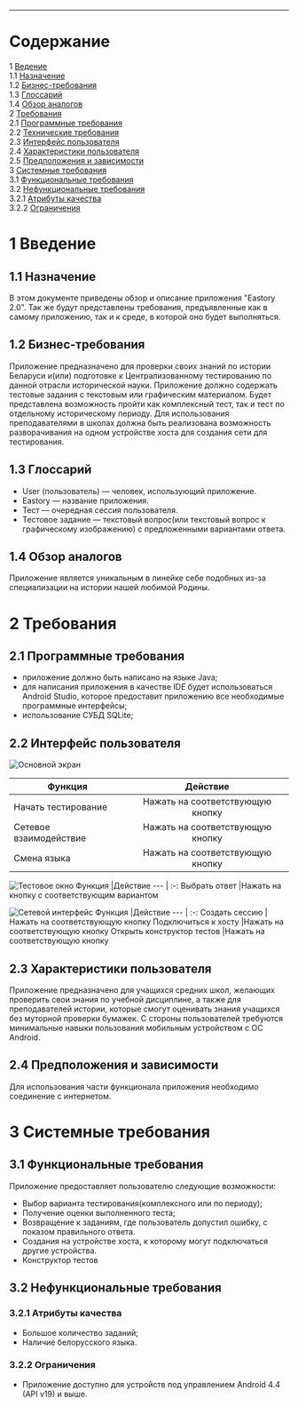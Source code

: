 ---

# Содержание
1 [Ведение](#intro)  
1.1 [Назначение](#purpose)  
1.2 [Бизнес-требования](#scope)  
1.3 [Глоссарий](#glossary)  
1.4 [Обзор аналогов](#analogues)  
2 [Требования](#requirements)  
2.1 [Программные требования](#software_requirements)    
2.2 [Технические требования](#hardware_requirements)  
2.3 [Интерфейс пользователя](#user_requirements)  
2.4 [Характеристики пользователя](#user_characteristics)  
2.5 [Предположения и зависимости](#assumptions_and_dependensies)  
3 [Системные требования](#system_requirements)  
3.1 [Функциональные требования](#functional_requirements)  
3.2 [Нефункциональные требования](#nonfunctional_requirements)  
3.2.1	[Атрибуты качества](#quality_attributes)  
3.2.2	[Ограничения](#constrains)  

<a name="intro"/>

# 1 Введение

<a name="purpose"/>

## 1.1 Назначение
В этом документе приведены обзор и описание приложения "Eastory 2.0". Так же будут представлены требования, предъявленные как в самому приложению, так и к среде, в которой оно будет выполняться.

<a name="scope"/>

## 1.2 Бизнес-требования

Приложение предназначено для проверки своих знаний по истории Беларуси и(или) подготовке к Централизованному тестированию по данной отрасли исторической науки. Приложение должно содержать тестовые задания с текстовым или графическим материалом. Будет представлена возможность пройти как комплексный тест, так и тест по отдельному историческому периоду. Для использования преподавателями в школах должна быть реализована возможность разворачивания на одном устройстве хоста для создания сети для тестирования.     

<a name="glossary"/>

## 1.3 Глоссарий
* User (пользователь) — человек, использующий приложение.
* Eastory — название приложения.
* Тест — очередная сессия пользователя.
* Тестовое задание — текстовый вопрос(или текстовый вопрос к графическому изображению) с предложенными вариантами ответа.


<a name="analogues"/>

## 1.4 Обзор аналогов
 Приложение является уникальным в линейке себе подобных из-за специализации на истории нашей любимой Родины.

<a name="requirements"/>

# 2 Требования

<a name="software_requirements"/>

## 2.1 Программные требования
* приложение должно быть написано на языке Java;
* для написания приложения в качестве IDE будет использоваться Android Studio, которое предоставит приложению все необходимые программные интерфейсы; 
* использование СУБД SQLite;


<a name="user_requirements"/>

## 2.2 Интерфейс пользователя
  
![Основной экран](../Docs/Image/mockups/StartWindow.png)  
  
 Функция |Действие 
--- | :-: 
Начать тестирование |Нажать на соответствующую кнопку
Сетевое взаимодействие |Нажать на соответствующую кнопку
Смена языка |Нажать на соответствующую кнопку

![Тестовое окно](../Docs/Image/mockups/TestWindow1.png) 
Функция |Действие 
--- | :-: 
Выбрать ответ |Нажать на кнопку с соответствующим вариантом

![Cетевой интерфейс](../Docs/Image/mockups/Network1.png)
Функция |Действие 
--- | :-: 
Создать сессию |Нажать на соответствующую кнопку
Подключиться к хосту |Нажать на соответствующую кнопку
Открыть конструктор тестов |Нажать на соответствующую кнопку

<a name="user_characteristics"/>

## 2.3 Характеристики пользователя

Приложение предназначено для учащихся средних школ, желающих проверить свои знания по учебной дисциплине, а также для преподавателей истории, которые смогут оценивать знания учащихся без муторной проверки бумажек. С стороны пользователей требуются минимальные навыки пользования мобильным устройством c ОС Android.  

<a name="assumptions_and_dependencies"/>

## 2.4 Предположения и зависимости
Для использования части функционала приложения необходимо соединение с интернетом.

<a name="system_requirements"/>

# 3 Системные требования

<a name="functional_requirements"/>

## 3.1 Функциональные требования

<a name="stations_list"/>
Приложение предоставляет пользователю следующие возможности: 

* Выбор варианта тестирования(комплексного или по периоду);
* Получение оценки выполненного теста;
* Возвращение к заданиям, где пользователь допустил ошибку, с показом правильного ответа.
* Создания на устройстве хоста, к которому могут подключаться другие устройства.
* Конструктор тестов


<a name="non-functional_requirements"/>

## 3.2 Нефункциональные требования

<a name="quality_attributes"/>

### 3.2.1 Атрибуты качества
* Большое количество заданий;
* Наличие белорусского языка.

<a name="constrains"/>

### 3.2.2 Ограничения
* Приложение доступно для устройств под управлением Android 4.4 (API v19) и выше.
